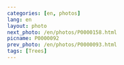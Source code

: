 ```yaml
---
categories: [en, photos]
lang: en
layout: photo
next_photo: /en/photos/P0000158.html
picname: P0000092
prev_photo: /en/photos/P0000093.html
tags: [Trees]
---
```

